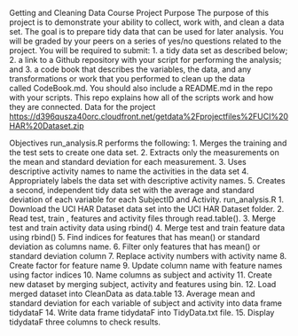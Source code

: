 Getting and Cleaning Data Course Project
Purpose
The purpose of this project is to demonstrate your ability to collect, work with, and clean a data set. The goal is to prepare tidy data that can be used for later analysis. You will be graded by your peers on a series of yes/no questions related to the project. You will be required to submit:
	1.	a tidy data set as described below;
	2.	a link to a Github repository with your script for performing the analysis; and
	3.	a code book that describes the variables, the data, and any transformations or work that you performed to clean up the data called CodeBook.md.
You should also include a README.md in the repo with your scripts. This repo explains how all of the scripts work and how they are connected.
Data for the project 
https://d396qusza40orc.cloudfront.net/getdata%2Fprojectfiles%2FUCI%20HAR%20Dataset.zip

Objectives
run_analysis.R performs the following:
	1.	Merges the training and the test sets to create one data set.
	2.	Extracts only the measurements on the mean and standard deviation for each measurement.
	3.	Uses descriptive activity names to name the activities in the data set
	4.	Appropriately labels the data set with descriptive activity names.
	5.	Creates a second, independent tidy data set with the average and standard deviation  of each variable for each SubjectID and Activity.
run_analysis.R
	1.	Download the UCI HAR Dataset data set into the UCI HAR Dataset folder.
	2.	Read test, train , features and activity files through read.table().
	3.	Merge test and train activity data using rbind()
	4.	Merge test and train feature data using rbind()
	5.	Find indices for features that has mean() or standard deviation as columns name.
	6.	Filter only features that has mean() or standard deviation column
	7.	Replace activity numbers with activity name
	8.	Create factor for feature name
	9.	Update column name with feature names using factor indices
	10.	Name columns as subject and activity
	11.	Create new dataset by merging subject, activity and features using bin.
	12.	Load merged dataset into CleanData as data.table
	13.	Average mean and standard deviation for each variable of subject and activity into data frame tidydataF
	14.	Write data frame tidydataF into TidyData.txt file.
	15.	Display tidydataF three columns to check results.
